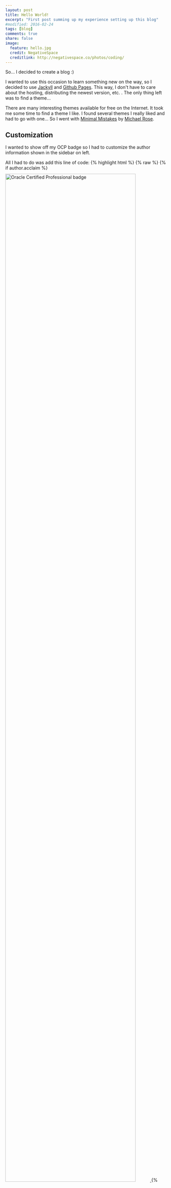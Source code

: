 ```yaml
---
layout: post
title: Hello World!
excerpt: "First post summing up my experience setting up this blog"
#modified: 2016-02-24
tags: [blog]
comments: true
share: false
image:
  feature: hello.jpg
  credit: NegativeSpace
  creditlink: http://negativespace.co/photos/coding/
---
```


So... I decided to create a blog :)

I wanted to use this occasion to learn something new on the way, so I decided to use [Jackyll](http://jekyllrb.com/) and [Github Pages](https://pages.github.com/). This way, I don't have to care about the hosting, distributing the newest version, etc. . The only thing left was to find a theme...

There are many interesting themes available for free on the Internet. It took me some time to find a theme I like. I found several themes I really liked and had to go with one... So I went with [Minimal Mistakes](https://github.com/mmistakes/minimal-mistakes) by [Michael Rose](https://mademistakes.com/).

## Customization

I wanted to show off my OCP badge so I had to customize the author information shown in the sidebar on left.

All I had to do was add this line of code:
{% highlight html %}
{% raw %}
{% if author.acclaim %}<a href="https://www.youracclaim.com/user/{{ author.acclaim }}" class="author-social" target="_blank">
	<img style="margin-top: 10px; width:90%" src="{{ site.url }}/images/oracle_professional_XL.png" alt="Oracle Certified Professional badge"> </a>
  {% endif %}
{% endraw %}
{% endhighlight %}



If you're interested in the internals of this website, feel free to have a look at the [source code](https://github.com/AndrzejNowicki/AndrzejNowicki.github.io) available on github.

